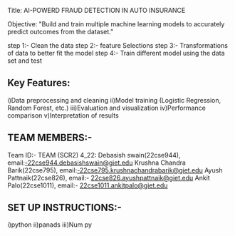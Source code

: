 Title: AI-POWERD  FRAUD  DETECTION  IN  AUTO INSURANCE

Objective:
"Build and train multiple machine learning models to accurately predict outcomes from the dataset."

step 1:- Clean the data
step 2:- feature Selections
step 3:- Transformations of data to better fit the model
step 4:- Train different model using the data set and test 

Key Features:
--------------
i)Data preprocessing and cleaning
ii)Model training (Logistic Regression, Random Forest, etc.)
iii)Evaluation and visualization
iv)Performance comparison
v)Interpretation of results

TEAM MEMBERS:-
--------------

Team ID:- TEAM (SCR2) 4_22:
Debasish swain(22cse944), email:-22cse944.debasishswain@giet.edu
Krushna Chandra Barik(22cse795), email:-22cse795.krushnachandrabarik@giet.edu
Ayush Pattnaik(22cse826), email:- 22cse826.ayushpattnaik@giet.edu
Ankit Palo(22cse1011), email:- 22cse1011.ankitpalo@giet.edu

SET UP INSTRUCTIONS:-
---------------------

i)python
ii)panads
iii)Num py
